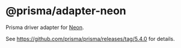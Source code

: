 # @prisma/adapter-neon

Prisma driver adapter for [Neon](https://github.com/neondatabase/serverless).

See https://github.com/prisma/prisma/releases/tag/5.4.0 for details.
